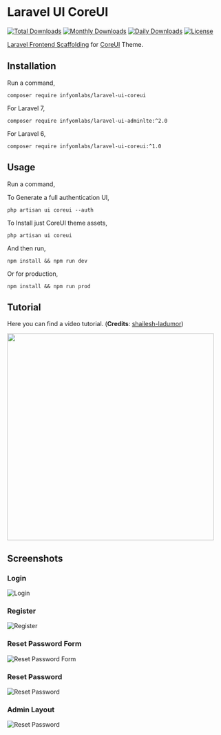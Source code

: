 # Laravel UI CoreUI

[![Total Downloads](https://poser.pugx.org/infyomlabs/laravel-ui-coreui/downloads)](https://packagist.org/packages/infyomlabs/laravel-ui-coreui)
[![Monthly Downloads](https://poser.pugx.org/infyomlabs/laravel-ui-coreui/d/monthly)](https://packagist.org/packages/infyomlabs/laravel-ui-coreui)
[![Daily Downloads](https://poser.pugx.org/infyomlabs/laravel-ui-coreui/d/daily)](https://packagist.org/packages/infyomlabs/laravel-ui-coreui)
[![License](https://poser.pugx.org/infyomlabs/laravel-ui-coreui/license)](https://packagist.org/packages/infyomlabs/laravel-ui-coreui)

[Laravel Frontend Scaffolding](https://laravel.com/docs/7.x/frontend) for [CoreUI](https://coreui.io/) Theme.

## Installation

Run a command,

`composer require infyomlabs/laravel-ui-coreui`

For Laravel 7,

`composer require infyomlabs/laravel-ui-adminlte:^2.0`

For Laravel 6,

`composer require infyomlabs/laravel-ui-coreui:^1.0`

## Usage

Run a command,

To Generate a full authentication UI,

`php artisan ui coreui --auth`

To Install just CoreUI theme assets,

`php artisan ui coreui`

And then run,

`npm install && npm run dev`

Or for production,

`npm install && npm run prod`

## Tutorial
Here you can find a video tutorial. (**Credits**: [shailesh-ladumor](https://github.com/shailesh-ladumor))

[<img src="https://img.youtube.com/vi/AGkVhgvArd8/0.jpg" width="480">](https://youtu.be/AGkVhgvArd8)


## Screenshots

### Login

![Login](https://raw.github.com/InfyOmLabs/laravel-ui-coreui/master/screenshots/Login.png)

### Register

![Register](https://raw.github.com/InfyOmLabs/laravel-ui-coreui/master/screenshots/Register.png)

### Reset Password Form

![Reset Password Form](https://raw.github.com/InfyOmLabs/laravel-ui-coreui/master/screenshots/Reset-Password-Form.png)

### Reset Password

![Reset Password](https://raw.github.com/InfyOmLabs/laravel-ui-coreui/master/screenshots/Reset-Password.png)

### Admin Layout

![Reset Password](https://raw.github.com/InfyOmLabs/laravel-ui-coreui/master/screenshots/Admin-Layout.png)
